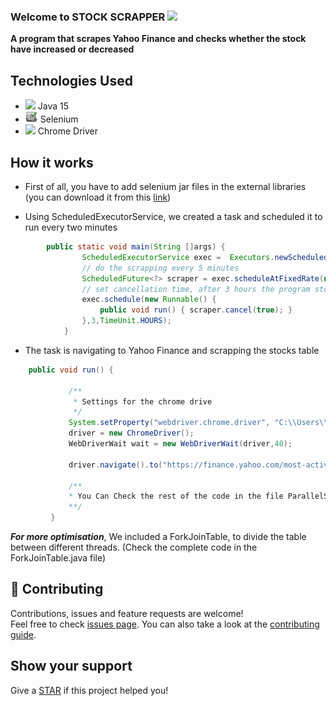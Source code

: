 ### Welcome to STOCK SCRAPPER  <img src="https://raw.githubusercontent.com/MartinHeinz/MartinHeinz/master/wave.gif" width="30px">

**A program that scrapes Yahoo Finance and checks whether the stock have increased or decreased**

## Technologies Used
- <img src="https://cdn.worldvectorlogo.com/logos/java-4.svg" width="15px"> Java 15 
- <img src="./assets/selenium.png" width="20px"> Selenium
- <img src="https://www.perl.com/images/spidering-websites-with-headless-chrome-and-selenium/chrome.png" width="20px"> Chrome Driver

## How it works

* First of all, you have to add selenium jar files in the external libraries
(you can download it from this [link](https://www.selenium.dev/downloads/))

* Using ScheduledExecutorService, we created a task and scheduled it to run every two minutes

```java
        public static void main(String []args) {
                ScheduledExecutorService exec =  Executors.newScheduledThreadPool(1) ;
                // do the scrapping every 5 minutes
                ScheduledFuture<?> scraper = exec.scheduleAtFixedRate(new ParallelStockScrapper(), 0, 2,TimeUnit.MINUTES );
                // set cancellation time, after 3 hours the program stops
                exec.schedule(new Runnable() {
                    public void run() { scraper.cancel(true); }
                },3,TimeUnit.HOURS);
            }
```

* The task is navigating to Yahoo Finance and scrapping the stocks table
```java
    public void run() {
     
             /**
              * Settings for the chrome drive
              */
             System.setProperty("webdriver.chrome.driver", "C:\\Users\\User\\IdeaProjects\\StockScrapper\\driver\\chromedriver.exe");
             driver = new ChromeDriver();
             WebDriverWait wait = new WebDriverWait(driver,40);
     
             driver.navigate().to("https://finance.yahoo.com/most-active?offset=0&count=100");
     
             /**
             * You Can Check the rest of the code in the file ParallelStockScrapper.java
             **/
         }
```

***For more optimisation***, We included a ForkJoinTable, to divide the table between different threads. (Check the complete code in the ForkJoinTable.java file)

## 🤝 Contributing

Contributions, issues and feature requests are welcome!<br />Feel free to check [issues page](https://github.com/nour-karoui/StockScrapper/issues). You can also take a look at the [contributing guide](https://github.com/nour-karoui/StockScrapper/blob/master/CONTRIBUTING.md).

## Show your support

Give a [STAR](https://github.com/nour-karoui/StockScrapper) if this project helped you!

